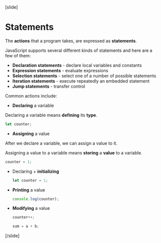 
[slide]
# Statements
The **actions** that a program takes, are expressed as **statements**. 

JavaScript supports several different kinds of statements and here are a few of them:
  * **Declaration statements** - declare local variables and constants
  * **Expression statements** - evaluate expressions
  * **Selection statements** - select one of a number of possible statements
  * **Iteration statements** - execute repeatedly an embedded statement
  * **Jump statements** - transfer control
  
Common actions include:
-  **Declaring** a variable

  Declaring a variable means **defining** its **type**.
  ```js
  let counter;
  ```
-  **Assigning** a value

After we declare a variable, we can assign a value to it.
  
  Assigning a value to a variable means **storing** a **value** to a variable.
  ```js
  counter = 1;
  ```

- Declaring + **initializing**
  ```js
  let counter = 1;
  ```

- **Printing** a value
  ```js
  console.log(counter);
  ```

- **Modifying** a value
  ```js
  counter++;
  ```
  
  ```js
  sum = a + b;
  ```
[/slide]